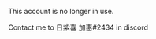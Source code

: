 This account is no longer in use.

Contact me to 日紫喜  加惠#2434 in discord



<!---
HISHIKI-KAE/HISHIKI-KAE is a ✨ special ✨ repository because its `README.md` (this file) appears on your GitHub profile.
You can click the Preview link to take a look at your changes.
--->
